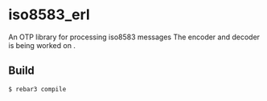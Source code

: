 iso8583_erl
=====

An OTP library for processing iso8583 messages
The encoder and decoder is being worked on .


Build
-----

    $ rebar3 compile
